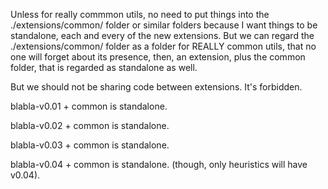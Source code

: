  Unless for really commmon utils, no need to put things into the ./extensions/common/ folder or similar folders because I want things to be standalone, each and every of the new extensions. But we can regard the ./extensions/common/ folder as a folder for REALLY common utils, that no one will forget about its presence, then, an extension, plus the common folder, that is regarded as standalone as well.

 But we should not be sharing code between extensions. It's forbidden.


 
blabla-v0.01 + common is standalone.

blabla-v0.02 + common is standalone.

blabla-v0.03 + common is standalone.

blabla-v0.04 + common is standalone. (though, only heuristics will have v0.04).


